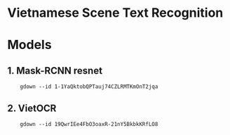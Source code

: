 # Vietnamese Scene Text Recognition

# Models
## 1. Mask-RCNN resnet
```
    gdown --id 1-1YaQktobQPTauj74CZLRMTKmOnT2jqa
```
## 2. VietOCR 
```
    gdown --id 19QwrIEe4FbO3oaxR-21nY5BkbkKRfLO8
```